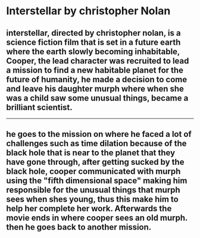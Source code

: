 # Interstellar by christopher Nolan

 ## interstellar, directed by christopher nolan, is a science fiction film that is set in a future earth where the earth slowly becoming inhabitable, Cooper, the lead character was recruited to lead a mission to find a new habitable planet for the future of humanity, he made a decision to come and leave his daughter murph where when she was a child saw some unusual things, became a brilliant scientist.
---
## he goes to the mission on where he faced a lot of challenges such as time dilation because of the black hole that is near to the planet that they have gone through, after getting sucked by the black hole, cooper communicated with murph using the "fifth dimensional space" making him responsible for the unusual things that murph sees when shes young, thus this make him to help her complete her work. Afterwards the movie ends in where cooper sees an old murph. then he goes back to another mission. 
